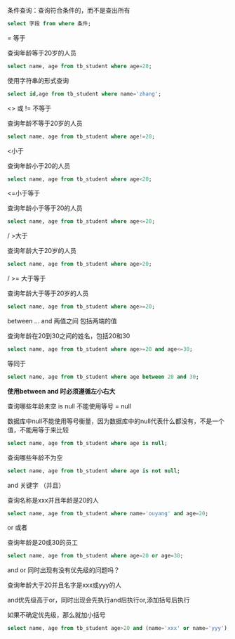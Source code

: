 条件查询：查询符合条件的，而不是查出所有

```sql
select 字段 from where 条件;
```

= 等于

查询年龄等于20岁的人员

```sql
select name, age from tb_student where age=20;
```

使用字符串的形式查询

```sql
select id,age from tb_student where name='zhang';
```

<> 或 != 不等于

查询年龄不等于20岁的人员

```sql
select name, age from tb_student where age!=20;
```

<小于

查询年龄小于20的人员

```sql
select name, age from tb_student where age<20;
```

<=小于等于

查询年龄小于等于20的人员

```sql
select name, age from tb_student where age<=20;
```

/ >大于

查询年龄大于20岁的人员

```sql
select name, age from tb_student where age>20;
```

/ >= 大于等于

查询年龄大于等于20岁的人员

```sql
select name, age from tb_student where age>=20;
```

between ... and  两值之间  包括两端的值

查询年龄在20到30之间的姓名，包括20和30

```sql
select name, age from tb_student where age>=20 and age<=30;
```

等同于

```sql
select name, age from tb_student where age between 20 and 30;
```

**使用between and 时必须遵循左小右大**



查询哪些年龄未空  is null  不能使用等号  = null 

数据库中null不能使用等号衡量，因为数据库中的null代表什么都没有，不是一个值，不能用等于来比较 

```sql
select name, age from tb_student where age is null;
```

查询哪些年龄不为空

```sql
select name, age from tb_student where age is not null;
```

 and 关键字 （并且）

查询名称是xxx并且年龄是20的人

```sql
select name, age from tb_student where name='ouyang' and age=20;
```

or 或者

查询年龄是20或30的员工

```sql
select name, age from tb_student where age=20 or age=30;
```



and  or 同时出现有没有优先级的问题吗？ 

查询年龄大于20并且名字是xxx或yyy的人

and优先级高于or，同时出现会先执行and后执行or,添加括号后执行

如果不确定优先级，那么就加小括号

```sql
select name, age from tb_student age>20 and (name='xxx' or name='yyy');
```

